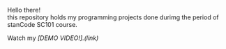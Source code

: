 Hello there!\
this repository holds my programming projects done durimg the period of stanCode SC101 course.

Watch my *[DEMO VIDEO!].(link)*
